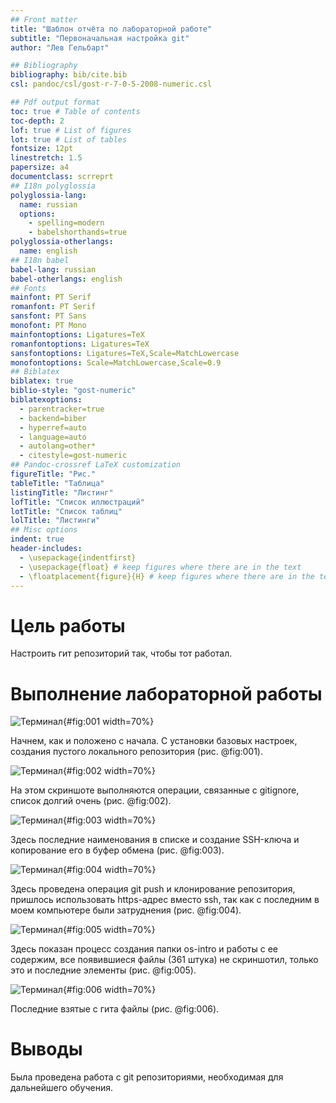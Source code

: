 ```yaml
---
## Front matter
title: "Шаблон отчёта по лабораторной работе"
subtitle: "Первоначальная настройка git"
author: "Лев Гельбарт"

## Bibliography
bibliography: bib/cite.bib
csl: pandoc/csl/gost-r-7-0-5-2008-numeric.csl

## Pdf output format
toc: true # Table of contents
toc-depth: 2
lof: true # List of figures
lot: true # List of tables
fontsize: 12pt
linestretch: 1.5
papersize: a4
documentclass: scrreprt
## I18n polyglossia
polyglossia-lang:
  name: russian
  options:
	- spelling=modern
	- babelshorthands=true
polyglossia-otherlangs:
  name: english
## I18n babel
babel-lang: russian
babel-otherlangs: english
## Fonts
mainfont: PT Serif
romanfont: PT Serif
sansfont: PT Sans
monofont: PT Mono
mainfontoptions: Ligatures=TeX
romanfontoptions: Ligatures=TeX
sansfontoptions: Ligatures=TeX,Scale=MatchLowercase
monofontoptions: Scale=MatchLowercase,Scale=0.9
## Biblatex
biblatex: true
biblio-style: "gost-numeric"
biblatexoptions:
  - parentracker=true
  - backend=biber
  - hyperref=auto
  - language=auto
  - autolang=other*
  - citestyle=gost-numeric
## Pandoc-crossref LaTeX customization
figureTitle: "Рис."
tableTitle: "Таблица"
listingTitle: "Листинг"
lofTitle: "Список иллюстраций"
lotTitle: "Список таблиц"
lolTitle: "Листинги"
## Misc options
indent: true
header-includes:
  - \usepackage{indentfirst}
  - \usepackage{float} # keep figures where there are in the text
  - \floatplacement{figure}{H} # keep figures where there are in the text
---
```


# Цель работы

Настроить гит репозиторий так, чтобы тот работал.

# Выполнение лабораторной работы

![Терминал](image/1.png){#fig:001 width=70%}

Начнем, как и положено с начала. С установки базовых настроек, создания пустого локального репозитория (рис. @fig:001).

![Терминал](image/2.png){#fig:002 width=70%}

На этом скриншоте выполняются операции, связанные с gitignore, список долгий очень (рис. @fig:002).

![Терминал](image/3.png){#fig:003 width=70%}

Здесь последние наименования в списке и создание SSH-ключа и копирование его в буфер обмена (рис. @fig:003).

![Терминал](image/4.png){#fig:004 width=70%}

Здесь проведена операция git push и клонирование репозитория, пришлось использовать https-адрес вместо ssh, так как с последним в моем компьютере были затруднения (рис. @fig:004).

![Терминал](image/5.png){#fig:005 width=70%}

Здесь показан процесс создания папки os-intro и работы с ее содержим, все появившиеся файлы (361 штука) не скриншотил, только это и последние элементы (рис. @fig:005).

![Терминал](image/6.png){#fig:006 width=70%}

Последние взятые с гита файлы (рис. @fig:006).

# Выводы

Была проведена работа с git репозиториями, необходимая для дальнейшего обучения.
